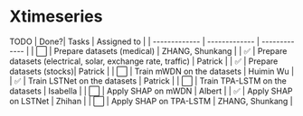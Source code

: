 # Xtimeseries
TODO
| Done?| Tasks  | Assigned to |
| ------------- | ------------- | ------------- |
| ⬜️ | Prepare datasets (medical)  |  ZHANG, Shunkang       |
| ✅ | Prepare datasets (electrical, solar, exchange rate, traffic)   |  Patrick  |
| ✅ | Prepare datasets (stocks)|      Patrick        |
| ⬜️ | Train mWDN on the datasets  |   Huimin Wu  |
| ✅ | Train LSTNet on the datasets   |   Patrick           |
| ⬜️ | Train TPA-LSTM on the datasets |      Isabella        |
| ⬜️ | Apply SHAP on mWDN |      Albert        |
| ✅ | Apply SHAP on LSTNet |     Zhihan         |
| ⬜️ | Apply SHAP on TPA-LSTM  |  ZHANG, Shunkang         |
